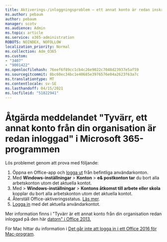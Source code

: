 ```yaml
---
title: Aktiverings-/inloggningsproblem – ett annat konto är redan inskrivet
ms.author: pebaum
author: pebaum
manager: scotv
ms.audience: Admin
ms.topic: article
ms.service: o365-administration
ROBOTS: NOINDEX, NOFOLLOW
localization_priority: Normal
ms.collection: Adm_O365
ms.custom:
- "3407"
- "9001422"
ms.openlocfilehash: 76eef6f89cc1cb4c26e9022c7048d23937e5af59
ms.sourcegitcommit: 8bc60ec34bc1e40685e3976576e04a2623f63a7c
ms.translationtype: MT
ms.contentlocale: sv-SE
ms.lasthandoff: 04/15/2021
ms.locfileid: "51822941"
---
```

# <a name="fixing-the-microsoft-365-apps-sorry-another-account-from-your-organization-is-already-signed-in-message"></a>Åtgärda meddelandet "Tyvärr, ett annat konto från din organisation är redan inloggad" i Microsoft 365-programmen

Lös problemet genom att prova med följande:

1. Öppna en Office-app och [logga ut](https://support.office.com/article/5a20dc11-47e9-4b6f-945d-478cb6d92071) från befintliga användarkonton.   
2. Med **Windows-inställningar**  >  **Konton**  >  **e& postkonton tar** du bort alla arbetskonton utom det aktuella kontot. 
3. Med   >  **Windows-inställningar**  >  **Kontons åtkomst till arbete eller skola** kopplar du bort alla arbetskonton utom det aktuella kontot. 
4. Återställ Office-aktiveringsstatus. [Läs mer](https://docs.microsoft.com/office365/troubleshoot/activation/reset-office-365-proplus-activation-state
).
5. [Logga in](https://support.office.com/article/628ea040-f265-49de-b986-be09c3ebf8a9) med det aktuella användarkontot. 

Mer information finns i "Tyvärr är ett annat konto från din organisation redan inloggad på den här [datorn" i Office 2013.](https://docs.microsoft.com/office/troubleshoot/error-messages/another-account-already-signed-in)

För Mac hittar du information i [Det går inte att logga in i ett Office 2016 för Mac-program](https://docs.microsoft.com/office365/troubleshoot/authentication/sign-in-to-office-2016-for-mac-fail).